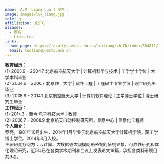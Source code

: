 ```yaml
---
name:  A.P. Liang Luo ( 罗亮 )
image: images/luo_liang.jpg
role: ap
affiliation: UESTC
aliases:
  - 罗亮
  - Liang Luo
links:
  home-page: https://faculty.uestc.edu.cn/luoliang/zh_CN/index/304811/list/index.htm
  email: luoliang@uestc.edu.cn
---
```

<b>教育经历：</b><br>
(1) 2000.9 - 2004.7   北京航空航天大学  | 计算机科学与技术  | 工学学士学位  | 大学本科毕业<br>
(2) 2004.9 - 2006.7   北京理工大学  | 软件工程  | 工程硕士专业学位  | 硕士研究生毕业<br>
(3) 2008.9 - 2014.1   北京航空航天大学  | 计算机软件理论  | 工学博士学位  | 博士研究生毕业<br>
<b>工作经历：</b><br>
(1) 2014.3 - 至今   电子科技大学  | 教师<br>
(2) 2006.7 - 2008.9   北京航天自动控制研究所，信息中心  | 信息化工程师<br>
<b>个人简介：</b><br>
罗亮，1981年10月出生，2014年1月毕业于北京航空航天大学计算机学院，获工学博士学位。2014年3月入校。<br>
主要研究方向为：云计算、大数据等大规模网络系统的系统建模、可靠性研究和优化理论研究，近5年已在各类学术期刊和会议上发表论文19篇，承担各类科研项目共9项。<br>
